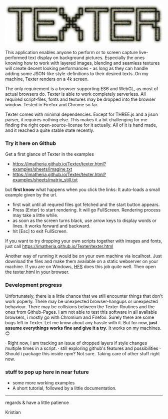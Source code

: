 

![TEXTER](https://github.com/imatheria/Texter/blob/main/images/texter_inv.jpg)


This application enables anyone to perform or to screen capture live-performed text display on background pictures. Especially the ones knowing how to work with layered images, blending and seamless textures will create decent looking performances - as long as they can handle adding some JSON-like style-definitions to their desired texts. On my machine, Texter renders on a 4k screen.

The only requirement is a browser supporting ES6 and WebGL, as most of actual browsers do. Texter is able to work completely serverless. All required script-files, fonts and textures may be dropped into the browser window. Tested in Firefox and Chrome so far.

Texter comes with minimal dependencies. Except for THREE.js and a jison parser, it requires nothing else. This makes it a bit challenging for me finding the right open-source-license for it actually. All of it is hand made, and it reached a quite stable state recently.


### Try it here on Github

Get a first glance of Texter in the examples
 - https://imatheria.github.io/Texter/texter.html?examples/sheets/imagine.txt 
 - https://imatheria.github.io/Texter/texter.html?examples/sheets/matrix_still.txt
 
but **first know** what happens when you click the links:
It auto-loads a small example given by the url. 
 - first wait until all requred files got fetched and the start button appears.
 - Press \[Enter\] to start rendering.
It will go FullScreen. Rendering process may take a little while.
 - as soon as the screen turns black, use arrow keys to display words or lines. It works forward and backward.
 - hit \[Esc\] to exit FullScreen.

If you want to try dropping your own scripts together with images and fonts, just call https://imatheria.github.io/Texter/texter.html

Another way of running it would be on your own machine via localhost. Just download the files and make them available on a static webserver on your machine. If you are on Windows, [HFS](http://www.rejetto.com/hfs/) does this job quite well. Then open the texter.html in your browser.


### Development progress

Unfortunately, there is a little chance that we still encounter things that don't work poperly. There may be unexpected browser-hangups or unexpected behaviour. There may be collisions between the Texter-Routines and the ones from Github-Pages. I am not able to test this software in all available browsers, i mostly go with Chromium and Firefox. Surely there are some bugs left in Texter. Let me know about any hassle with it. But for now, **just assume everythings works fine and give it a try.** It works on my machines. :blush:

· Right now, i am tracking an issue of dropped layers if style changes multiple times in a script.
· still exploring github's features and possibilities
· Should i package this inside npm? Not sure. Taking care of other stuff right now.


### stuff to pop up here in near future

* some more working examples
* A short tutorial, followed by a little documentation.


---

regards & have a little patience

Kristian
